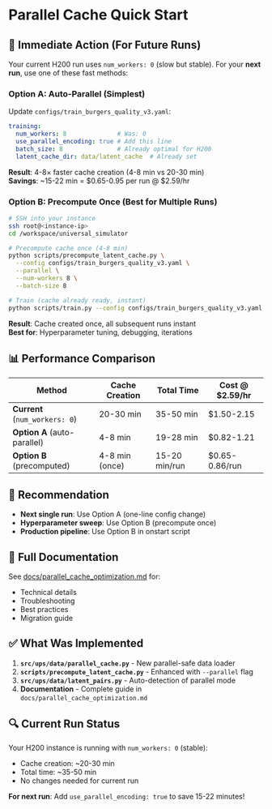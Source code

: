# Parallel Cache Quick Start

## 🚀 Immediate Action (For Future Runs)

Your current H200 run uses `num_workers: 0` (slow but stable). For your **next run**, use one of these fast methods:

### Option A: Auto-Parallel (Simplest)

Update `configs/train_burgers_quality_v3.yaml`:

```yaml
training:
  num_workers: 8              # Was: 0
  use_parallel_encoding: true # Add this line
  batch_size: 8               # Already optimal for H200
  latent_cache_dir: data/latent_cache  # Already set
```

**Result**: 4-8× faster cache creation (4-8 min vs 20-30 min)  
**Savings**: ~15-22 min = $0.65-0.95 per run @ $2.59/hr

### Option B: Precompute Once (Best for Multiple Runs)

```bash
# SSH into your instance
ssh root@<instance-ip>
cd /workspace/universal_simulator

# Precompute cache once (4-8 min)
python scripts/precompute_latent_cache.py \
  --config configs/train_burgers_quality_v3.yaml \
  --parallel \
  --num-workers 8 \
  --batch-size 8

# Train (cache already ready, instant)
python scripts/train.py --config configs/train_burgers_quality_v3.yaml
```

**Result**: Cache created once, all subsequent runs instant  
**Best for**: Hyperparameter tuning, debugging, iterations

## 📊 Performance Comparison

| Method | Cache Creation | Total Time | Cost @ $2.59/hr |
|--------|----------------|------------|-----------------|
| **Current** (`num_workers: 0`) | 20-30 min | 35-50 min | $1.50-2.15 |
| **Option A** (auto-parallel) | 4-8 min | 19-28 min | $0.82-1.21 |
| **Option B** (precomputed) | 4-8 min (once) | 15-20 min/run | $0.65-0.86/run |

## 🎯 Recommendation

- **Next single run**: Use Option A (one-line config change)
- **Hyperparameter sweep**: Use Option B (precompute once)
- **Production pipeline**: Use Option B in onstart script

## 📖 Full Documentation

See [docs/parallel_cache_optimization.md](docs/parallel_cache_optimization.md) for:
- Technical details
- Troubleshooting
- Best practices
- Migration guide

## ✅ What Was Implemented

1. **`src/ups/data/parallel_cache.py`** - New parallel-safe data loader
2. **`scripts/precompute_latent_cache.py`** - Enhanced with `--parallel` flag
3. **`src/ups/data/latent_pairs.py`** - Auto-detection of parallel mode
4. **Documentation** - Complete guide in `docs/parallel_cache_optimization.md`

## 🔍 Current Run Status

Your H200 instance is running with `num_workers: 0` (stable):
- Cache creation: ~20-30 min
- Total time: ~35-50 min
- No changes needed for current run

**For next run**: Add `use_parallel_encoding: true` to save 15-22 minutes!

